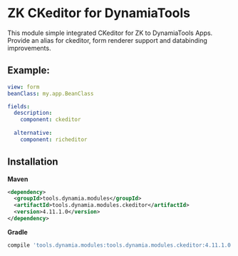 # ZK CKeditor for DynamiaTools

This module simple integrated CKeditor for ZK to DynamiaTools Apps. 
Provide an alias for ckeditor, form renderer support and databinding improvements.

## Example:

```yml
view: form
beanClass: my.app.BeanClass

fields:
  description:
    component: ckeditor
   
  alternative:
    component: richeditor
```

## Installation
**Maven**
```xml
<dependency>
  <groupId>tools.dynamia.modules</groupId>
  <artifactId>tools.dynamia.modules.ckeditor</artifactId>
  <version>4.11.1.0</version>
</dependency>
```

**Gradle**
```groovy
compile 'tools.dynamia.modules:tools.dynamia.modules.ckeditor:4.11.1.0'
```

